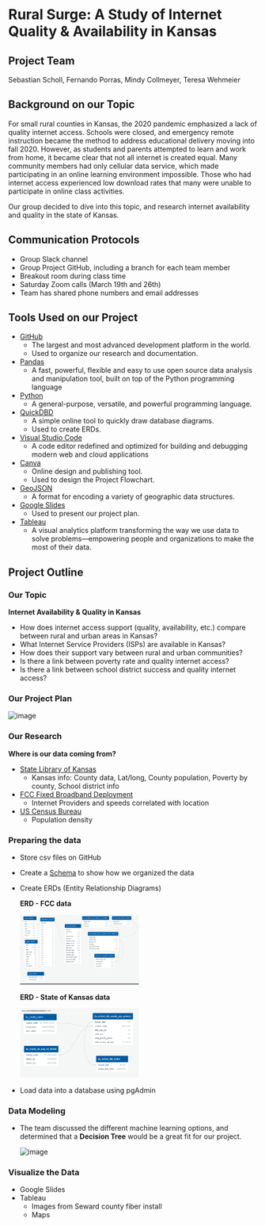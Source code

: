 # Rural Surge: A Study of Internet Quality & Availability in Kansas

## Project Team
Sebastian Scholl, Fernando Porras, Mindy Collmeyer, Teresa Wehmeier
  

## Background on our Topic
For small rural counties in Kansas, the 2020 pandemic emphasized a lack of quality internet access. Schools were closed, and emergency remote instruction became the method to address educational delivery moving into fall 2020. However, as students and parents attempted to learn and work from home, it became clear that not all internet is created equal. Many community members had only cellular data service, which made participating in an online learning environment impossible. Those who had internet access experienced low download rates that many were unable to participate in online class activities.

Our group decided to dive into this topic, and research internet availability and quality in the state of Kansas.
  

## Communication Protocols
- Group Slack channel
- Group Project GitHub, including a branch for each team member
- Breakout room during class time
- Saturday Zoom calls (March 19th and 26th)
- Team has shared phone numbers and email addresses


## Tools Used on our Project
- [GitHub](https://github.com/)
    * The largest and most advanced development platform in the world.
    * Used to organize our research and documentation.
- [Pandas](https://pandas.pydata.org/)
    * A fast, powerful, flexible and easy to use open source data analysis and manipulation tool, built on top of the Python programming language
- [Python](https://www.python.org/)
    * A general-purpose, versatile, and powerful programming language.
- [QuickDBD](https://www.quickdatabasediagrams.com/)
    * A simple online tool to quickly draw database diagrams.
    * Used to create ERDs.
- [Visual Studio Code](https://code.visualstudio.com/)
   * A code editor redefined and optimized for building and debugging modern web and cloud applications
- [Canva](https://www.canva.com/)
    * Online design and publishing tool.
    * Used to design the Project Flowchart.
- [GeoJSON](https://geojson.org/)
    * A format for encoding a variety of geographic data structures.
- [Google Slides](https://docs.google.com/presentation/d/1s3hrkMdUn2UQK7V6L73jDXKZyd1Sj-ZztJQ3GYvPlYY/edit#slide=id.g1205a2ea841_0_1)
    * Used to present our project plan.
- [Tableau](https://www.tableau.com/)
    * A visual analytics platform transforming the way we use data to solve problems—empowering people and organizations to make the most of their data.


## Project Outline

### Our Topic

**Internet Availability & Quality in Kansas**
   - How does internet access support (quality, availability, etc.) compare between rural and urban areas in Kansas?
   - What Internet Service Providers (ISPs) are available in Kansas? 
   - How does their support vary between rural and urban communities?
   - Is there a link between poverty rate and quality internet access?
   - Is there a link between school district success and quality internet access?


### Our Project Plan
![image](https://user-images.githubusercontent.com/93055450/160928328-355686b7-e6c8-454a-9ec7-58fc1ff0a26e.png)

   
### Our Research

**Where is our data coming from?**
   - [State Library of Kansas](https://kslib.info/423/State-Data-Center)
     * Kansas info: County data, Lat/long, County population, Poverty by county, School district info
   - [FCC Fixed Broadband Deployment](https://broadbandmap.fcc.gov/#/data-download)
     * Internet Providers and speeds correlated with location
   - [US Census Bureau](https://www.census.gov/programs-surveys/geography/guidance/geo-areas/urban-rural/2010-urban-rural.html)
     * Population density


### Preparing the data
   - Store csv files on GitHub
   - Create a [Schema](https://github.com/Sebjet24/Rural_Surge/blob/Mindy/Resources/schema.sql) to show how we organized the data
   - Create ERDs (Entity Relationship Diagrams)
    
     **ERD - FCC data**
   
      <img src="Images/ERD_FCC_tables.png" width="50%" height="30%">
     
     **ERD - State of Kansas data**
     
      <img src="Images/ERD-Kansas_Tables.png" width="50%" height="30%">
   
   - Load data into a database using pgAdmin


### Data Modeling

- The team discussed the different machine learning options, and determined that a **Decision Tree** would be a great fit for our project.
      
     ![image](https://user-images.githubusercontent.com/93055450/160937924-93787c01-78f7-4f5c-907b-792a370c80b5.png)


### Visualize the Data
   - Google Slides
   - Tableau
     * Images from Seward county fiber install
     * Maps
